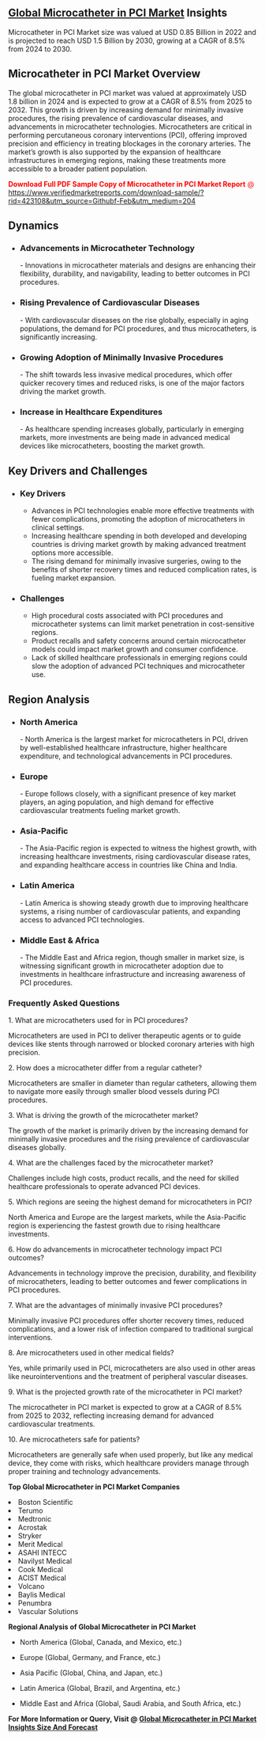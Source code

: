 <h2><a href="https://www.verifiedmarketreports.com/download-sample/?rid=423108&amp;utm_source=Githubf&amp;utm_medium=204" target="_blank">Global Microcatheter in PCI Market</a> Insights</h2><p>Microcatheter in PCI Market size was valued at USD 0.85 Billion in 2022 and is projected to reach USD 1.5 Billion by 2030, growing at a CAGR of 8.5% from 2024 to 2030.</p><p> <h2>Microcatheter in PCI Market Overview</h2> <p>The global microcatheter in PCI market was valued at approximately USD 1.8 billion in 2024 and is expected to grow at a CAGR of 8.5% from 2025 to 2032. This growth is driven by increasing demand for minimally invasive procedures, the rising prevalence of cardiovascular diseases, and advancements in microcatheter technologies. Microcatheters are critical in performing percutaneous coronary interventions (PCI), offering improved precision and efficiency in treating blockages in the coronary arteries. The market’s growth is also supported by the expansion of healthcare infrastructures in emerging regions, making these treatments more accessible to a broader patient population.</p> <p><p><span class=""><span style="color: #ff0000;"><strong>Download Full PDF Sample Copy of Microcatheter in PCI Market Report</strong> @ </span><a href="https://www.verifiedmarketreports.com/download-sample/?rid=423108&amp;utm_source=Githubf-Feb&amp;utm_medium=204" target="_blank">https://www.verifiedmarketreports.com/download-sample/?rid=423108&amp;utm_source=Githubf-Feb&amp;utm_medium=204</a></span></p></p> <h2>Dynamics</h2> <ul> <li><h3>Advancements in Microcatheter Technology</h3> - Innovations in microcatheter materials and designs are enhancing their flexibility, durability, and navigability, leading to better outcomes in PCI procedures. </li> <li><h3>Rising Prevalence of Cardiovascular Diseases</h3> - With cardiovascular diseases on the rise globally, especially in aging populations, the demand for PCI procedures, and thus microcatheters, is significantly increasing. </li> <li><h3>Growing Adoption of Minimally Invasive Procedures</h3> - The shift towards less invasive medical procedures, which offer quicker recovery times and reduced risks, is one of the major factors driving the market growth. </li> <li><h3>Increase in Healthcare Expenditures</h3> - As healthcare spending increases globally, particularly in emerging markets, more investments are being made in advanced medical devices like microcatheters, boosting the market growth. </li> </ul> <h2>Key Drivers and Challenges</h2> <ul> <li><h3>Key Drivers</h3> <ul> <li>Advances in PCI technologies enable more effective treatments with fewer complications, promoting the adoption of microcatheters in clinical settings.</li> <li>Increasing healthcare spending in both developed and developing countries is driving market growth by making advanced treatment options more accessible.</li> <li>The rising demand for minimally invasive surgeries, owing to the benefits of shorter recovery times and reduced complication rates, is fueling market expansion.</li> </ul> </li> <li><h3>Challenges</h3> <ul> <li>High procedural costs associated with PCI procedures and microcatheter systems can limit market penetration in cost-sensitive regions.</li> <li>Product recalls and safety concerns around certain microcatheter models could impact market growth and consumer confidence.</li> <li>Lack of skilled healthcare professionals in emerging regions could slow the adoption of advanced PCI techniques and microcatheter use.</li> </ul> </li> </ul> <h2>Region Analysis</h2> <ul> <li><h3>North America</h3> - North America is the largest market for microcatheters in PCI, driven by well-established healthcare infrastructure, higher healthcare expenditure, and technological advancements in PCI procedures. </li> <li><h3>Europe</h3> - Europe follows closely, with a significant presence of key market players, an aging population, and high demand for effective cardiovascular treatments fueling market growth. </li> <li><h3>Asia-Pacific</h3> - The Asia-Pacific region is expected to witness the highest growth, with increasing healthcare investments, rising cardiovascular disease rates, and expanding healthcare access in countries like China and India. </li> <li><h3>Latin America</h3> - Latin America is showing steady growth due to improving healthcare systems, a rising number of cardiovascular patients, and expanding access to advanced PCI technologies. </li> <li><h3>Middle East & Africa</h3> - The Middle East and Africa region, though smaller in market size, is witnessing significant growth in microcatheter adoption due to investments in healthcare infrastructure and increasing awareness of PCI procedures.</h3> </li> </ul> <h3>Frequently Asked Questions</h3> <p>1. What are microcatheters used for in PCI procedures?</p> <p>Microcatheters are used in PCI to deliver therapeutic agents or to guide devices like stents through narrowed or blocked coronary arteries with high precision.</p> <p>2. How does a microcatheter differ from a regular catheter?</p> <p>Microcatheters are smaller in diameter than regular catheters, allowing them to navigate more easily through smaller blood vessels during PCI procedures.</p> <p>3. What is driving the growth of the microcatheter market?</p> <p>The growth of the market is primarily driven by the increasing demand for minimally invasive procedures and the rising prevalence of cardiovascular diseases globally.</p> <p>4. What are the challenges faced by the microcatheter market?</p> <p>Challenges include high costs, product recalls, and the need for skilled healthcare professionals to operate advanced PCI devices.</p> <p>5. Which regions are seeing the highest demand for microcatheters in PCI?</p> <p>North America and Europe are the largest markets, while the Asia-Pacific region is experiencing the fastest growth due to rising healthcare investments.</p> <p>6. How do advancements in microcatheter technology impact PCI outcomes?</p> <p>Advancements in technology improve the precision, durability, and flexibility of microcatheters, leading to better outcomes and fewer complications in PCI procedures.</p> <p>7. What are the advantages of minimally invasive PCI procedures?</p> <p>Minimally invasive PCI procedures offer shorter recovery times, reduced complications, and a lower risk of infection compared to traditional surgical interventions.</p> <p>8. Are microcatheters used in other medical fields?</p> <p>Yes, while primarily used in PCI, microcatheters are also used in other areas like neurointerventions and the treatment of peripheral vascular diseases.</p> <p>9. What is the projected growth rate of the microcatheter in PCI market?</p> <p>The microcatheter in PCI market is expected to grow at a CAGR of 8.5% from 2025 to 2032, reflecting increasing demand for advanced cardiovascular treatments.</p> <p>10. Are microcatheters safe for patients?</p> <p>Microcatheters are generally safe when used properly, but like any medical device, they come with risks, which healthcare providers manage through proper training and technology advancements.</p> </p><p><strong>Top Global Microcatheter in PCI Market Companies</strong></p><div data-test-id=""><p><li>Boston Scientific</li><li> Terumo</li><li> Medtronic</li><li> Acrostak</li><li> Stryker</li><li> Merit Medical</li><li> ASAHI INTECC</li><li> Navilyst Medical</li><li> Cook Medical</li><li> ACIST Medical</li><li> Volcano</li><li> Baylis Medical</li><li> Penumbra</li><li> Vascular Solutions</li></p><div><strong>Regional Analysis of&nbsp;Global Microcatheter in PCI Market</strong></div><ul><li dir="ltr"><p dir="ltr">North America&nbsp;(Global, Canada, and Mexico, etc.)</p></li><li dir="ltr"><p dir="ltr">Europe (Global, Germany, and France, etc.)</p></li><li dir="ltr"><p dir="ltr">Asia Pacific&nbsp;(Global, China, and Japan, etc.)</p></li><li dir="ltr"><p dir="ltr">Latin America&nbsp;(Global, Brazil, and Argentina, etc.)</p></li><li dir="ltr">Middle East and Africa&nbsp;(Global, Saudi Arabia, and South Africa, etc.)</li></ul><p><strong>For More Information or Query, Visit @&nbsp;</strong><strong><a href="https://www.verifiedmarketreports.com/product/microcatheter-in-pci-market/?utm_source=Githubf&amp;utm_medium=204" target="_blank">Global Microcatheter in PCI Market Insights Size And Forecast</a></strong></p></div>
